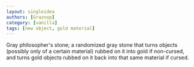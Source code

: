 ```yaml
---
layout: singleidea
authors: [Graznop]
category: [vanilla]
tags: [new object, gold material]
---
```

Gray philosopher's stone; a randomized gray stone that turns objects (possibly
only of a certain material) rubbed on it into gold if non-cursed, and turns gold
objects rubbed on it back into that same material if cursed.

